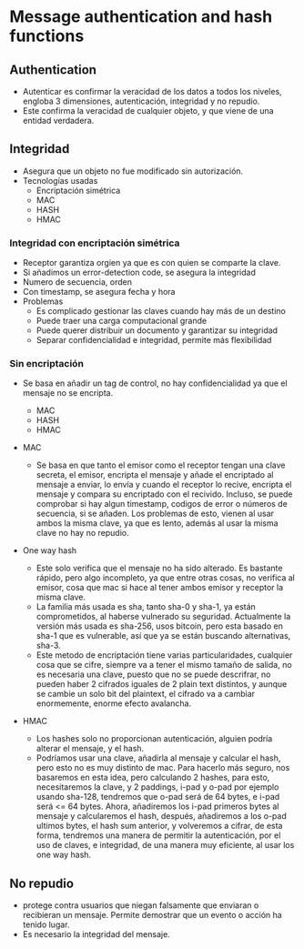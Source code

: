 # Message authentication and hash functions

## Authentication
- Autenticar es confirmar la veracidad de los datos a todos los niveles, engloba 3 dimensiones, autenticación, integridad y no repudio.
- Este confirma la veracidad de cualquier objeto, y que viene de una entidad verdadera.

## Integridad
- Asegura que un objeto no fue modificado sin autorización.
- Tecnologías usadas
  - Encriptación simétrica
  - MAC
  - HASH
  - HMAC 

### Integridad con encriptación simétrica
- Receptor garantiza orgien ya que es con quien se comparte la clave.
- Si añadimos un error-detection code, se asegura la integridad
- Numero de secuencia, orden
- Con timestamp, se asegura fecha y hora
- Problemas
  - Es complicado gestionar las claves cuando hay más de un destino
  - Puede traer una carga computacional grande
  - Puede querer distribuir un documento y garantizar su integridad
  - Separar confidencialidad e integridad, permite más flexibilidad

### Sin encriptación
- Se basa en añadir un tag de control, no hay confidencialidad ya que el mensaje no se encripta.
  - MAC
  - HASH
  - HMAC
- MAC
  - Se basa en que tanto el emisor como el receptor tengan una clave secreta, el emisor, encripta el mensaje y añade el encriptado al mensaje a enviar, lo envía y cuando el receptor lo recive, encripta el mensaje y compara su encriptado con el recivido. Incluso, se puede comprobar si hay algun timestamp, codigos de error o números de secuencia, si se añaden. Los problemas de esto, vienen al usar ambos la misma clave, ya que es lento, además al usar la misma clave no hay no repudio.

- One way hash
  - Este solo verifica que el mensaje no ha sido alterado. Es bastante rápido, pero algo incompleto, ya que entre otras cosas, no verifica al emisor, cosa que mac si hace al tener ambos emisor y receptor la misma clave.
  - La familia más usada es sha, tanto sha-0 y sha-1, ya están comprometidos, al haberse vulnerado su seguridad. Actualmente la versión más usada es sha-256, usos bitcoin, pero esta basado en sha-1 que es vulnerable, así que ya se están buscando alternativas, sha-3. 
  - Este metodo de encriptación tiene varias particularidades, cualquier cosa que se cifre, siempre va a tener el mismo tamaño de salida, no es necesaria una clave, puesto que no se puede descrifrar, no pueden haber 2 cifrados iguales de 2 plain text distintos, y aunque se cambie un solo bit del plaintext, el cifrado va a cambiar enormemente, enorme efecto avalancha.

- HMAC
  - Los hashes solo no proporcionan autenticación, alguien podría alterar el mensaje, y el hash.
  - Podríamos usar una clave, añadirla al mensaje y calcular el hash, pero esto no es muy distinto de mac. Para hacerlo más seguro, nos
  basaremos en esta idea, pero calculando 2 hashes, para esto, necesitaremos la clave, y 2 paddings, i-pad y o-pad por ejemplo usando sha-128, tendremos que o-pad será de 64 bytes, e i-pad será <= 64 bytes. Ahora, añadiremos los i-pad primeros bytes al mensaje y calcularemos el hash, después, añadiremos a los o-pad ultimos bytes, el hash sum anterior, y volveremos a cifrar, de esta forma, tendremos una manera de permitir la autenticación, por el uso de claves, e integridad, de una manera muy eficiente, al usar los one way hash. 

## No repudio
- protege contra usuarios que niegan falsamente que enviaran o recibieran un mensaje. Permite demostrar que un evento o acción ha tenido lugar.
- Es necesario la integridad del mensaje.

